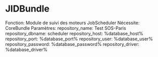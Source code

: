 JIDBundle
=========
Fonction:  Module de suivi des moteurs JobScheduler
Nécessite: CoreBundle
Paramètres:
    repository_name:     Test SOS-Paris
    repository_dbname:   scheduler
    repository_host:     %database_host%
    repository_port:     %database_port%
    repository_user:     %database_user%
    repository_password: %database_password%
    repository_driver:   %database_driver%
